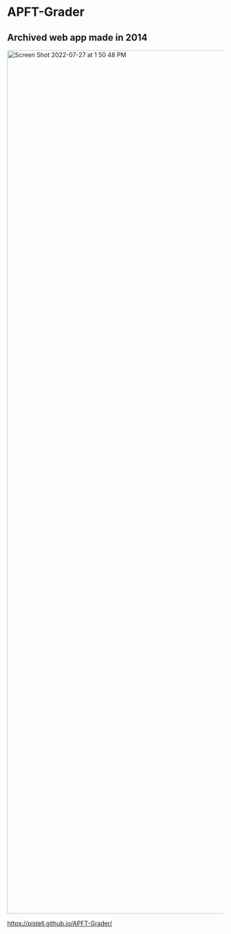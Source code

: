 # APFT-Grader
## Archived web app made in 2014


<img width="2004" alt="Screen Shot 2022-07-27 at 1 50 48 PM" src="https://user-images.githubusercontent.com/7827805/181340031-e75abdcd-9a95-4945-8fa9-2f8d3661a6f8.png">


https://pistell.github.io/APFT-Grader/
